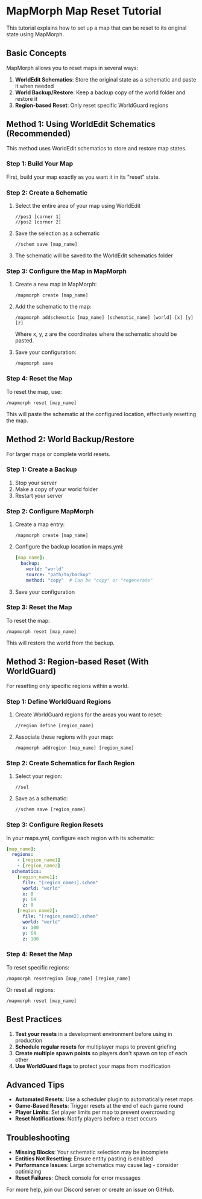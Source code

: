 # MapMorph Map Reset Tutorial

This tutorial explains how to set up a map that can be reset to its original state using MapMorph.

## Basic Concepts

MapMorph allows you to reset maps in several ways:

1. **WorldEdit Schematics**: Store the original state as a schematic and paste it when needed
2. **World Backup/Restore**: Keep a backup copy of the world folder and restore it
3. **Region-based Reset**: Only reset specific WorldGuard regions

## Method 1: Using WorldEdit Schematics (Recommended)

This method uses WorldEdit schematics to store and restore map states.

### Step 1: Build Your Map

First, build your map exactly as you want it in its "reset" state.

### Step 2: Create a Schematic

1. Select the entire area of your map using WorldEdit
   ```
   //pos1 [corner 1]
   //pos2 [corner 2]
   ```

2. Save the selection as a schematic
   ```
   //schem save [map_name]
   ```

3. The schematic will be saved to the WorldEdit schematics folder

### Step 3: Configure the Map in MapMorph

1. Create a new map in MapMorph:
   ```
   /mapmorph create [map_name]
   ```

2. Add the schematic to the map:
   ```
   /mapmorph addschematic [map_name] [schematic_name] [world] [x] [y] [z]
   ```
   Where x, y, z are the coordinates where the schematic should be pasted.

3. Save your configuration:
   ```
   /mapmorph save
   ```

### Step 4: Reset the Map

To reset the map, use:
```
/mapmorph reset [map_name]
```

This will paste the schematic at the configured location, effectively resetting the map.

## Method 2: World Backup/Restore

For larger maps or complete world resets.

### Step 1: Create a Backup

1. Stop your server
2. Make a copy of your world folder
3. Restart your server

### Step 2: Configure MapMorph

1. Create a map entry:
   ```
   /mapmorph create [map_name]
   ```

2. Configure the backup location in maps.yml:
   ```yaml
   [map_name]:
     backup:
       world: "world"
       source: "path/to/backup"
       method: "copy"  # Can be "copy" or "regenerate"
   ```

3. Save your configuration

### Step 3: Reset the Map

To reset the map:
```
/mapmorph reset [map_name]
```

This will restore the world from the backup.

## Method 3: Region-based Reset (With WorldGuard)

For resetting only specific regions within a world.

### Step 1: Define WorldGuard Regions

1. Create WorldGuard regions for the areas you want to reset:
   ```
   //region define [region_name]
   ```

2. Associate these regions with your map:
   ```
   /mapmorph addregion [map_name] [region_name]
   ```

### Step 2: Create Schematics for Each Region

1. Select your region:
   ```
   //sel
   ```

2. Save as a schematic:
   ```
   //schem save [region_name]
   ```

### Step 3: Configure Region Resets

In your maps.yml, configure each region with its schematic:

```yaml
[map_name]:
  regions:
    - [region_name1]
    - [region_name2]
  schematics:
    [region_name1]:
      file: "[region_name1].schem"
      world: "world"
      x: 0
      y: 64
      z: 0
    [region_name2]:
      file: "[region_name2].schem"
      world: "world"
      x: 100
      y: 64
      z: 100
```

### Step 4: Reset the Map

To reset specific regions:
```
/mapmorph resetregion [map_name] [region_name]
```

Or reset all regions:
```
/mapmorph reset [map_name]
```

## Best Practices

1. **Test your resets** in a development environment before using in production
2. **Schedule regular resets** for multiplayer maps to prevent griefing
3. **Create multiple spawn points** so players don't spawn on top of each other
4. **Use WorldGuard flags** to protect your maps from modification

## Advanced Tips

- **Automated Resets**: Use a scheduler plugin to automatically reset maps
- **Game-Based Resets**: Trigger resets at the end of each game round
- **Player Limits**: Set player limits per map to prevent overcrowding
- **Reset Notifications**: Notify players before a reset occurs

## Troubleshooting

- **Missing Blocks**: Your schematic selection may be incomplete
- **Entities Not Resetting**: Ensure entity pasting is enabled
- **Performance Issues**: Large schematics may cause lag - consider optimizing
- **Reset Failures**: Check console for error messages

For more help, join our Discord server or create an issue on GitHub.

